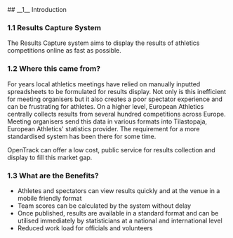 <div markdown="1" data-aos="fade-up">
## __1__ Introduction

### 1.1 Results Capture System

The Results Capture system aims to display the results of athletics competitions online as fast as possible. 

### 1.2 Where this came from?

For years local athletics meetings have relied on manually inputted spreadsheets to be formulated for results display. Not only is this inefficient for meeting organisers but it also creates a poor spectator experience and can be frustrating for athletes. On a higher level, European Athletics centrally collects results from several hundred competitions across Europe. Meeting organisers send this data in various formats into Tilastopaja, European Athletics' statistics provider. The requirement for a more standardised system has been there for some time. 

OpenTrack can offer a low cost, public service for results collection and display to fill this market gap. 


### 1.3 What are the Benefits?

* Athletes and spectators can view results quickly and at the venue in a mobile friendly format
* Team scores can be calculated by the system without delay
* Once published, results are available in a standard format and can be utilised immediately by statisticians at a national and international level
* Reduced work load for officials and volunteers


</div>
